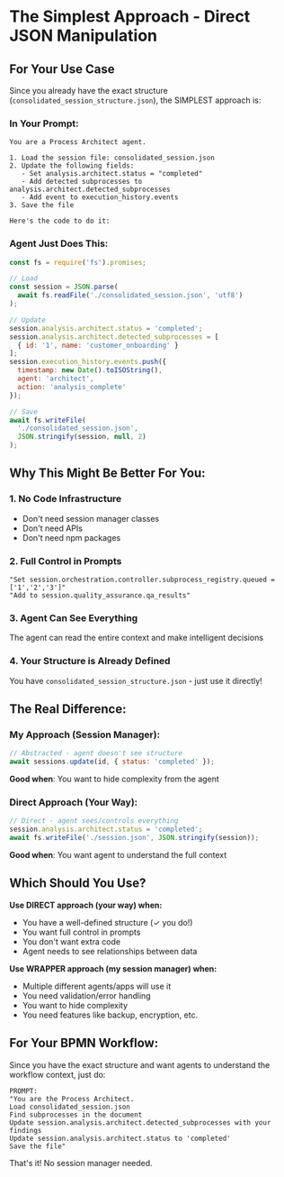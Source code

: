 # The Simplest Approach - Direct JSON Manipulation

## For Your Use Case

Since you already have the exact structure (`consolidated_session_structure.json`), the SIMPLEST approach is:

### In Your Prompt:

```
You are a Process Architect agent.

1. Load the session file: consolidated_session.json
2. Update the following fields:
   - Set analysis.architect.status = "completed"  
   - Add detected subprocesses to analysis.architect.detected_subprocesses
   - Add event to execution_history.events
3. Save the file

Here's the code to do it:
```

### Agent Just Does This:

```javascript
const fs = require('fs').promises;

// Load
const session = JSON.parse(
  await fs.readFile('./consolidated_session.json', 'utf8')
);

// Update
session.analysis.architect.status = 'completed';
session.analysis.architect.detected_subprocesses = [
  { id: '1', name: 'customer_onboarding' }
];
session.execution_history.events.push({
  timestamp: new Date().toISOString(),
  agent: 'architect',
  action: 'analysis_complete'
});

// Save
await fs.writeFile(
  './consolidated_session.json',
  JSON.stringify(session, null, 2)
);
```

## Why This Might Be Better For You:

### 1. **No Code Infrastructure**
- Don't need session manager classes
- Don't need APIs  
- Don't need npm packages

### 2. **Full Control in Prompts**
```
"Set session.orchestration.controller.subprocess_registry.queued = ['1','2','3']"
"Add to session.quality_assurance.qa_results"
```

### 3. **Agent Can See Everything**
The agent can read the entire context and make intelligent decisions

### 4. **Your Structure is Already Defined**
You have `consolidated_session_structure.json` - just use it directly!

## The Real Difference:

### My Approach (Session Manager):
```javascript
// Abstracted - agent doesn't see structure
await sessions.update(id, { status: 'completed' });
```
**Good when**: You want to hide complexity from the agent

### Direct Approach (Your Way):
```javascript
// Direct - agent sees/controls everything
session.analysis.architect.status = 'completed';
await fs.writeFile('./session.json', JSON.stringify(session));
```
**Good when**: You want agent to understand the full context

## Which Should You Use?

**Use DIRECT approach (your way) when:**
- You have a well-defined structure (✓ you do!)
- You want full control in prompts
- You don't want extra code
- Agent needs to see relationships between data

**Use WRAPPER approach (my session manager) when:**
- Multiple different agents/apps will use it
- You need validation/error handling
- You want to hide complexity
- You need features like backup, encryption, etc.

## For Your BPMN Workflow:

Since you have the exact structure and want agents to understand the workflow context, just do:

```
PROMPT:
"You are the Process Architect. 
Load consolidated_session.json
Find subprocesses in the document
Update session.analysis.architect.detected_subprocesses with your findings
Update session.analysis.architect.status to 'completed'
Save the file"
```

That's it! No session manager needed.